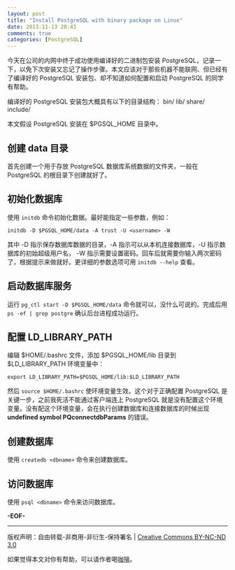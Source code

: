```yaml
---
layout: post
title: "Install PostgreSQL with binary package on Linux"
date: 2013-11-13 20:43
comments: true
categories: [PostgreSQL] 
---
```


今天在公司的内网中终于成功使用编译好的二进制包安装 PostgreSQL，记录一下，以免下次安装又忘记了操作步骤。本文应该对于那些机器不能联网、但已经有了编译好的 PostgreSQL 安装包、却不知道如何配置和启动 PostgreSQL 的同学有帮助。

编译好的 PostgreSQL 安装包大概具有以下的目录结构：
    bin/
    lib/
    share/
    include/

本文假设 PostgreSQL 安装在 $PGSQL_HOME 目录中。

## 创建 data 目录
首先创建一个用于存放 PostgreSQL 数据库系统数据的文件夹，一般在 PostgreSQL 的根目录下创建就好了。

## 初始化数据库
使用 `initdb` 命令初始化数据。最好能指定一些参数，例如：

    initdb -D $PGSQL_HOME/data -A trust -U <username> -W

其中 -D 指示保存数据库数据的目录，-A 指示可以从本机连接数据库，-U 指示数据库的初始超级用户名， -W 指示需要设置密码。回车后就需要你输入两次密码了，根据提示来做就好。更详细的参数选项可用 `initdb --help` 查看。

## 启动数据库服务
运行 `pg_ctl start -D $PGSQL_HOME/data` 命令就可以，没什么可说的。完成后用 `ps -ef | grep postgre` 确认后台进程成功运行。

## 配置 LD_LIBRARY_PATH
编辑 $HOME/.bashrc 文件，添加 $PGSQL_HOME/lib 目录到 $LD_LIBRARY_PATH 环境变量中：

    export LD_LIBRARY_PATH=$PGSQL_HOME/lib:$LD_LIBRARY_PATH

然后 `source $HOME/.bashrc` 使环境变量生效。这个对于正确配置 PostgreSQL 是关键一步，之前我死活不能通过客户端连上 PostgreSQL 就是没有配置这个环境变量。没有配这个环境变量，会在执行创建数据库和连接数据库的时候出现 **undefined symbol PQconnectdbParams** 的错误。

## 创建数据库
使用 `createdb <dbname>` 命令来创建数据库。

## 访问数据库
使用 `psql <dbname>` 命令来访问数据库。

**-EOF-**

------

版权声明：自由转载-非商用-非衍生-保持署名 | [Creative Commons BY-NC-ND 3.0](http://creativecommons.org/licenses/by-nc-nd/3.0/deed.zh "CC 3.0")

如果觉得本文对你有帮助，可以请作者喝[咖啡](http://me.alipay.com/zhaqiang)。

